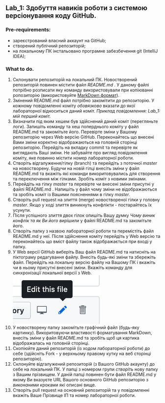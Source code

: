 ## Lab_1: Здобуття навиків роботи з системою версіонування коду GitHub.
### Pre-requirements:
- зареєстрований власний аккаунт на GitHub; 
- створений публічний репозиторій;
- на локальному ПК інстальовано програмне забезбечення git (IntelliJ IDEA);
### What to do.
1. Склонувати репозиторій на локальний ПК. Новостворений репозиторій повинен містити файл *README.md* . У даному файлі потрібно розписати яку команду використовували при копіюванні ропозиторію (використовуйте [MarkDown формат](https://github.com/adam-p/markdown-here/wiki/Markdown-Cheatsheet)).
2. Змінений README.md файл потрібно закомітити до репозиторію. У *кожному* повідомленні коміту *обовязково* вказати до якої лабораторної відноситься даний коміт. _Приклад повідомлення: Lab_1: мій перший коміт._
3. Визначити під яким хешем був здійснений даний коміт (перегляньте логи). Запишіть команду та хеш поперднього коміту у файл README.md та закомітьте його. Перевірте зміни у Вашому репозиторію через Web версію GitHub. Переконайтесь що внесені Вами зміни коректно відображаються на головній сторінці репозиторію. Перейдіть на вкладку commit та перевірте як виглядають Ваші зміни. Не забувайте про вигляд повідомлення коміту, яке повинно містити номер лабораторної роботи.
4. Створіть відгалуження/гілку (branch) та перейдіть з поточної _master_ на новостворену. Будучи на новій гілці внесіть зміни у файл README.md та вкажіть які команди викоритовувались для створення та переключення між гілками. Зробіть коміт з новими змінами.
5. Перейдіть на гілку _master_ та перевірте чи внесені зміни присутні у файлі README.md . Напишіть у файл чому зміни не відображаються та зробіть коміт із Вашими поясненнями в гілку _master_.
6. Створіть pull request на злиття (merge) новоствореної гілки у головну _master_. Якщо у ході злиття виникнуть конфлікти - постарайтесь їх усунути.
7. Після успішного злиття двох гілок опишіть Вашу думку _Чому виник конфлік та як Ви його вирішили_ у файлі README.md та закомітьте його.
8. Створіть папку з назвою лабораторної роботи та перемістіть файл README.md у неї. Після здійснення коміту перейдіть у Web версію та переконайтесь що вміст файлу також відображається при вході у папку.
9. У Web версії GitHub виберіть Ваш файл README.md та натисніть на піктограму редагування файлу. Внесіть будь-які зміни та збережіть файл. Перейдіть на локальну версію файлу на Вашому ПК і вкажіть чи в ньому присутні внесені зміни. Вкажіть команду для синхронізації локальної версії з Web.
![alt text](https://github.com/BobasB/devops_course/blob/master/lab1/edite_file.png "Edit file")   
10. У новостворену папку закомітьте графічний файл (будь-яку картинку). Викоритовуючи властивості форматування MarkDown, внесіть зміни у файл README.md та зробіть щоб ця картика відображалась на головній сторінці.
12. Скопіюйте даний репозиторій (із ходом лабораторної роботи) до себе (здійсніть Fork - у верхньому правому кутку на веб сторінці репозиторію).
13. Склонуйте відгалужений репозиторій (з Вашого GitHub акаунту) до себе на локальний ПК. У папці з номером групи *створіть* нову папку з Вашим прізвищем. У даній папці повинен бути файл README.md у якому Ви вказуєте URL Вашого основного GitHub репозиторію з *виконаними* кроками які описані вище.
14. Створіть pull request на основний репозиторій та у повідомленні вкажіть Ваше Прізвище ІП та номер лабораторної роботи.
